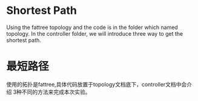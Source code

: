 # Shortest Path
Using the fattree topology and the code is in the folder which named topology.
In the controller folder, we will introduce three way to get the shortest path.

#  最短路径
使用的拓扑是fattree,具体代码放置于topology文档底下，controller文档中会介绍
3种不同的方法来完成本次实验。

